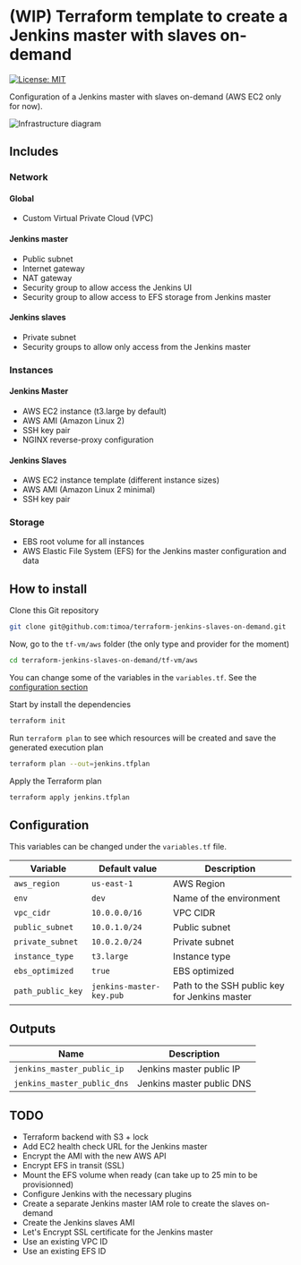 # (WIP) Terraform template to create a Jenkins master with slaves on-demand

[![License: MIT][badge-license]][link-license]

Configuration of a Jenkins master with slaves on-demand (AWS EC2 only for now).

![Infrastructure diagram][image-infrastructure-diagram]

## Includes

### Network

#### Global

* Custom Virtual Private Cloud (VPC)

#### Jenkins master

* Public subnet
* Internet gateway
* NAT gateway
* Security group to allow access the Jenkins UI
* Security group to allow access to EFS storage from Jenkins master

#### Jenkins slaves

* Private subnet
* Security groups to allow only access from the Jenkins master

### Instances

#### Jenkins Master

* AWS EC2 instance (t3.large by default)
* AWS AMI (Amazon Linux 2)
* SSH key pair
* NGINX reverse-proxy configuration

#### Jenkins Slaves

* AWS EC2 instance template (different instance sizes)
* AWS AMI (Amazon Linux 2 minimal)
* SSH key pair

### Storage

* EBS root volume for all instances
* AWS Elastic File System (EFS) for the Jenkins master configuration and data

## How to install

Clone this Git repository

```bash
git clone git@github.com:timoa/terraform-jenkins-slaves-on-demand.git
```

Now, go to the `tf-vm/aws` folder (the only type and provider for the moment)

```bash
cd terraform-jenkins-slaves-on-demand/tf-vm/aws
```

You can change some of the variables in the `variables.tf`. See the [configuration section](#configuration)

Start by install the dependencies

```bash
terraform init
```

Run `terraform plan` to see which resources will be created and save the generated execution plan

```bash
terraform plan --out=jenkins.tfplan
```

Apply the Terraform plan

```bash
terraform apply jenkins.tfplan
```

## Configuration

This variables can be changed under the `variables.tf` file.

| Variable | Default value | Description |
|----------|---------------|-------------|
| `aws_region` | `us-east-1` | AWS Region |
| `env` | `dev` | Name of the environment |
| `vpc_cidr` | `10.0.0.0/16` | VPC CIDR |
| `public_subnet` | `10.0.1.0/24` | Public subnet |
| `private_subnet` | `10.0.2.0/24` | Private subnet |
| `instance_type` | `t3.large` | Instance type |
| `ebs_optimized` | `true` | EBS optimized |
| `path_public_key` | `jenkins-master-key.pub` | Path to the SSH public key for Jenkins master |

## Outputs

| Name | Description |
|------|-------------|
| `jenkins_master_public_ip` | Jenkins master public IP |
| `jenkins_master_public_dns` | Jenkins master public DNS |

## TODO

* Terraform backend with S3 + lock
* Add EC2 health check URL for the Jenkins master
* Encrypt the AMI with the new AWS API
* Encrypt EFS in transit (SSL)
* Mount the EFS volume when ready (can take up to 25 min to be provisionned)
* Configure Jenkins with the necessary plugins
* Create a separate Jenkins master IAM role to create the slaves on-demand
* Create the Jenkins slaves AMI
* Let's Encrypt SSL certificate for the Jenkins master
* Use an existing VPC ID
* Use an existing EFS ID

[badge-license]: https://img.shields.io/badge/License-MIT-blue.svg
[link-license]: https://raw.githubusercontent.com/timoa/terraform-jenkins-slaves-on-demand/master/LICENSE
[image-infrastructure-diagram]: https://github.com/timoa/terraform-jenkins-slaves-on-demand/raw/master/doc/images/diagram-jenkins-slaves-on-demand.png
